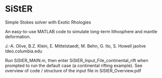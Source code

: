 # SiStER
Simple Stokes solver with Exotic Rhologies

An easy-to-use MATLAB code to simulate long-term lithosphere and mantle deformation.

J.-A. Olive, B.Z. Klein, E. Mittelstaedt, M. Behn, G. Ito, S. Howell
jaolive <at> ldeo.columbia.edu



Run SiStER_MAIN.m, then enter SiStER_Input_File_continental_rift when prompted to run the default case (a continental rifting example).
See overview of code / structure of the input file in SiStER_Overview.pdf

